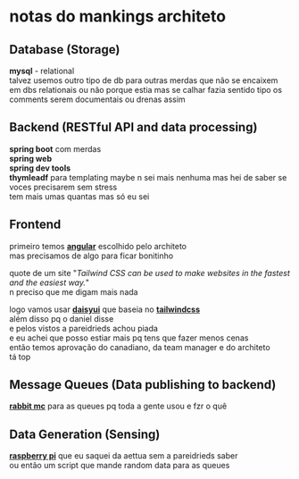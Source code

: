 # notas do mankings architeto

## Database (Storage)
**mysql** - relational  
talvez usemos outro tipo de db para outras merdas que não se encaixem em dbs relationais
ou não porque estia mas se calhar fazia sentido tipo os comments serem documentais ou drenas assim

## Backend (RESTful API and data processing)
**spring boot** com merdas  
**spring web**  
**spring dev tools**  
**thymleadf** para templating maybe n sei mais nenhuma mas hei de saber se voces precisarem sem stress  
tem mais umas quantas mas só eu sei

## Frontend
primeiro temos [**angular**](https://angular.io/) escolhido pelo architeto  
mas precisamos de algo para ficar bonitinho  

quote de um site "*Tailwind CSS can be used to make websites in the fastest and the easiest way.*"  
n preciso que me digam mais nada

logo vamos usar [**daisyui**](https://daisyui.com/) que baseia no [**tailwindcss**](https://tailwindcss.com/)  
além disso pq o daniel disse  
e pelos vistos a pareidrieds achou piada  
e eu achei que posso estiar mais pq tens que fazer menos cenas  
então temos aprovação do canadiano, da team manager e do architeto  
tá top  


## Message Queues (Data publishing to backend)
[**rabbit mc**](https://www.rabbitmq.com/) para as queues pq toda a gente usou e fzr o quê  

## Data Generation (Sensing)
[**raspberry pi**](https://aettua.pt/) que eu saquei da aettua sem a pareidrieds saber  
ou então um script que mande random data para as queues
